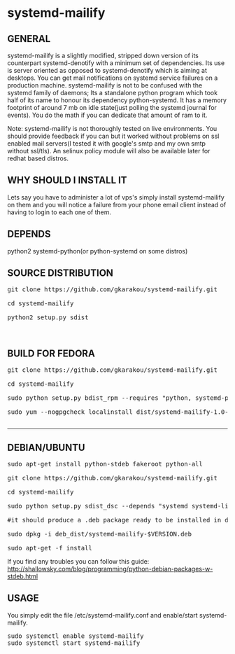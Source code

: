 # systemd-mailify

GENERAL
-------------------
systemd-mailify is a slightly modified, stripped down version of its counterpart systemd-denotify with a minimum set of dependencies. Its use is server oriented as opposed to systemd-denotify which is aiming at desktops. You can get mail notifications on systemd service failures on a production machine.
systemd-mailify is not to be confused with the systemd family of daemons; Its a standalone python program which took half of its name to honour its dependency python-systemd. It has a memory footprint of around 7 mb on idle state(just polling the systemd journal for events). You do the math if you can dedicate that amount of ram to it.

Note: systemd-mailify is not thoroughly tested on live environments. You should provide feedback if you can but it worked without problems on ssl enabled mail servers(I tested it with google's smtp and my own smtp without ssl/tls). An selinux policy module will also be available later for redhat based distros.


WHY SHOULD I INSTALL IT
-------------------------
Lets say you have to administer a lot of vps's simply install systemd-mailify on them and you will notice a failure from your phone email client instead of having to login to each one of them.


DEPENDS
---------------------
python2 systemd-python(or python-systemd on some distros)


SOURCE DISTRIBUTION
---------------------

<pre>
git clone https://github.com/gkarakou/systemd-mailify.git

cd systemd-mailify

python2 setup.py sdist


</pre>

BUILD FOR FEDORA
------------------
<pre>
git clone https://github.com/gkarakou/systemd-mailify.git

cd systemd-mailify

sudo python setup.py bdist_rpm --requires "python, systemd-python, systemd, systemd-libs " --build-requires="python-setuptools" --vendor="gkarakou@gmail.com"

sudo yum --nogpgcheck localinstall dist/systemd-mailify-1.0-1.noarch.rpm

</pre>

-------------------------------

DEBIAN/UBUNTU
----------------

<pre>
sudo apt-get install python-stdeb fakeroot python-all

git clone https://github.com/gkarakou/systemd-mailify.git

cd systemd-mailify

sudo python setup.py sdist_dsc --depends "systemd systemd-libs python-systemd " --build-depends "python-setuptools" bdist_deb

#it should produce a .deb package ready to be installed in deb_dist directory (hint:ls -al deb_dist|grep deb):

sudo dpkg -i deb_dist/systemd-mailify-$VERSION.deb

sudo apt-get -f install
</pre>

If you find any troubles you can follow this guide:
http://shallowsky.com/blog/programming/python-debian-packages-w-stdeb.html


USAGE
--------------------
You simply edit the file /etc/systemd-mailify.conf and enable/start systemd-mailify.

<pre>
sudo systemctl enable systemd-mailify
sudo systemctl start systemd-mailify
</pre>

